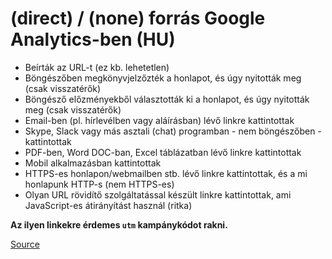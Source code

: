 # (direct) / (none) forrás Google Analytics-ben (HU)

- Beírták az URL-t (ez kb. lehetetlen)
- Böngészőben megkönyvjelzőzték a honlapot, és úgy nyitották meg (csak visszatérők)
- Böngésző előzményekből választották ki a honlapot, és úgy nyitották meg (csak visszatérők)
- Email-ben (pl. hírlevélben vagy aláírásban) lévő linkre kattintottak
- Skype, Slack vagy más asztali (chat) programban - nem böngészőben - kattintottak
- PDF-ben, Word DOC-ban, Excel táblázatban lévő linkre kattintottak
- Mobil alkalmazásban kattintottak
- HTTPS-es honlapon/webmailben stb. lévő linkre kattintottak, és a mi honlapunk HTTP-s (nem HTTPS-es)
- Olyan URL rövidítő szolgáltatással készült linkre kattintottak, ami JavaScript-es átirányítást használ (ritka)

**Az ilyen linkekre érdemes `utm` kampánykódot rakni.**

[Source](http://blog.analytics-toolkit.com/2015/google-analytics-direct-none-source/)
